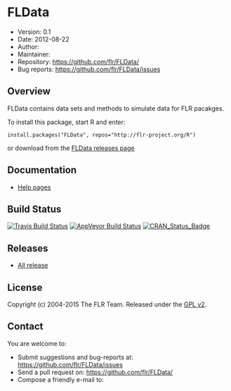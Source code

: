 
# FLData
- Version: 0.1
- Date: 2012-08-22
- Author: 
- Maintainer: 
- Repository: <https://github.com/flr/FLData/>
- Bug reports: <https://github.com/flr/FLData/issues>

## Overview
FLData contains data sets and methods to simulate data for FLR pacakges.

To install this package, start R and enter:

	install.packages("FLData", repos="http://flr-project.org/R")

or download from the [FLData releases page](https://github.com/flr/FLData/releases/latest)

## Documentation
- [Help pages](http://flr-project.org/FLData/Reference)

## Build Status
[![Travis Build Status](https://travis-ci.org/flr/FLData.svg?branch=master)](https://travis-ci.org/flr/FLData)
[![AppVeyor Build Status](https://ci.appveyor.com/api/projects/status/github/flr/FLData?branch=master&svg=true)](https://ci.appveyor.com/project/flr/FLData)
[![CRAN_Status_Badge](http://www.r-pkg.org/badges/version/FLData)](https://cran.r-project.org/package=FLData)

## Releases
- [All release](https://github.com/flr/FLData/releases/)

## License
Copyright (c) 2004-2015 The FLR Team. Released under the [GPL v2](http://www.gnu.org/licenses/gpl-2.0.html).

## Contact
You are welcome to:

- Submit suggestions and bug-reports at: <https://github.com/flr/FLData/issues>
- Send a pull request on: <https://github.com/flr/FLData/>
- Compose a friendly e-mail to: <flrteam AT flr-project.org>
